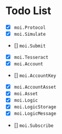 # Todo List

- [x] `moi.Protocol`
- [x] `moi.Simulate`
- [] `moi.Submit`
- [x] `moi.Tesseract`
- [x] `moi.Account`
- [] `moi.AccountKey`
- [x] `moi.AccountAsset`
- [x] `moi.Asset`
- [x] `moi.Logic`
- [x] `moi.LogicStorage`
- [x] `moi.LogicMessage`
- [] `moi.Subscribe`

